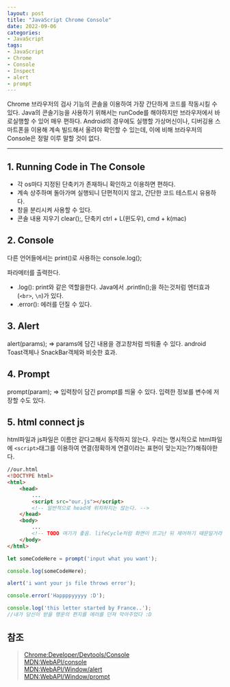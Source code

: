```yaml
---
layout: post
title: "JavaScript Chrome Console"
date: 2022-09-06
categories:
- JavaScript
tags:
- JavaScript
- Chrome
- Console
- Inspect
- alert
- prompt
---
```


Chrome 브라우저의 검사 기능의 콘솔을 이용하여 가장 간단하게 코드를 작동시킬 수 있다. Java의 콘솔기능을 사용하기 위해서는 runCode를 해야하지만 브라우저에서 바로실행할 수 있어 매우 편하다. Android의 경우에도 실행할 가상머신이나, 디버깅용 스마트폰을 이용해 계속 빌드해서 올려야 확인할 수 있는데, 이에 비해 브라우저의 Console은 정말 이루 말할 것이 없다.

---

## 1. Running Code in The Console

- 각 os마다 지정된 단축키가 존재하니 확인하고 이용하면 편하다.
- 계속 상주하며 돌아가며 실행되니 단편적이지 않고, 간단한 코드 테스트시 유용하다.
- 창을 분리시켜 사용할 수 있다.
- 콘솔 내용 지우기 clear();, 단축키 ctrl + L(윈도우), cmd + k(mac)

## 2. Console

다른 언어들에서는 print()로 사용하는 console.log();

파라메터를 출력한다.

- .log(): print와 같은 역할을한다. Java에서 .println();을 하는것처럼 엔터효과(`<br>`, `\n`)가 있다.
- .error(): 에러를 던질 수 있다.

## 3. Alert

alert(params); => params에 담긴 내용을 경고창처럼 띄워줄 수 있다. android Toast객체나 SnackBar객체와 비슷한 효과.

## 4. Prompt

prompt(param); => 입력창이 담긴 prompt를 띄울 수 있다. 입력한 정보를 변수에 저장할 수도 있다.

## 5. html connect js

html파일과 js파일은 이름만 같다고해서 동작하지 않는다. 우리는 명시적으로 html파일에 `<script>`태그를 이용하여 연결(정확하게 연결이라는 표현이 맞는지는??)해줘야한다.

```html
//our.html
<!DOCTYPE html>
<html>
    <head>
        ...
        <script src="our.js"></script> 
        <!-- 일반적으로 head에 위치하지는 않는다. -->
    </head>
    <body>
        ...
        <!-- TODO 여기가 좋음. lifeCycle처럼 화면이 뜨고난 뒤 제어하기 때문일거라 예상-->
    </body>
</html>
```

```javascript
let someCodeHere = prompt('input what you want');

console.log(someCodeHere);

alert('i want your js file throws error');

console.error('Happppyyyyy :D');

console.log('this letter started by France..');
//내가 당신이 받을 행운의 편지를 에러를 던져 막아주었다 :D
```

## 참조

> [Chrome:Developer/Devtools/Console](https://developer.chrome.com/docs/devtools/console/)   
> [MDN:WebAPI/console](https://developer.mozilla.org/ko/docs/Web/API/console)   
> [MDN:WebAPI/Window/alert](https://developer.mozilla.org/ko/docs/Web/API/Window/alert)   
> [MDN:WebAPI/Window/prompt](https://developer.mozilla.org/ko/docs/Web/API/Window/prompt)